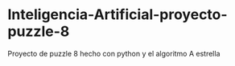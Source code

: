 # Inteligencia-Artificial-proyecto-puzzle-8
Proyecto de puzzle 8 hecho con python y el algoritmo A estrella 
